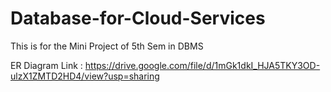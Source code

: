 # Database-for-Cloud-Services
This is for the Mini Project of 5th Sem in DBMS


ER Diagram Link : https://drive.google.com/file/d/1mGk1dkI_HJA5TKY3OD-ulzX1ZMTD2HD4/view?usp=sharing
